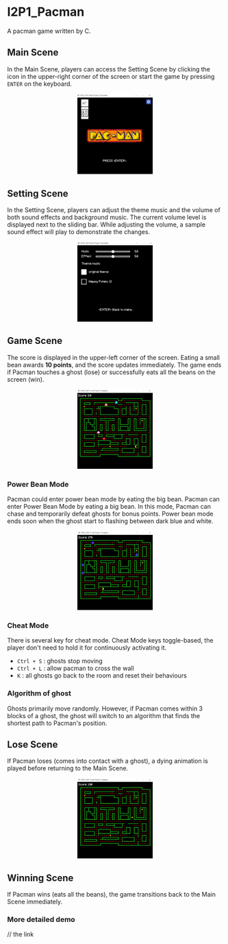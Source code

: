 # I2P1_Pacman

A pacman game written by C.

## Main Scene

In the Main Scene, players can access the Setting Scene by clicking the icon in the upper-right corner of the screen or start the game by pressing `ENTER` on the keyboard.

<p align="center">
  <img src="./Scene_photo/main_scene.png" width="35%" height="35%">
</p>

## Setting Scene

In the Setting Scene, players can adjust the theme music and the volume of both sound effects and background music. The current volume level is displayed next to the sliding bar. While adjusting the volume, a sample sound effect will play to demonstrate the changes.

<p align="center">
  <img src="./Scene_photo/Setting_Scene.png" width="35%" height="35%">
</p>

## Game Scene

The score is displayed in the upper-left corner of the screen. Eating a small bean awards **10 points**, and the score updates immediately. The game ends if Pacman touches a ghost (lose) or successfully eats all the beans on the screen (win).

<p align="center">
  <img src="./Scene_photo/Game_Scene.png" width="35%" height="35%">
</p>

### Power Bean Mode

Pacman could enter power bean mode by eating the big bean. Pacman can enter Power Bean Mode by eating a big bean. In this mode, Pacman can chase and temporarily defeat ghosts for bonus points. Power bean mode ends soon when the ghost start to flashing between dark blue and white.

<p align="center">
  <img src="./Scene_photo/powerbean_mode.png" width="35%" height="35%">
</p>

### Cheat Mode

There is several key for cheat mode. Cheat Mode keys toggle-based, the player don't need to hold it for continuously activating it.

- `Ctrl + S` : ghosts stop moving
- `Ctrl + L` : allow pacman to cross the wall
- `K` : all ghosts go back to the room and reset their behaviours

### Algorithm of ghost

Ghosts primarily move randomly. However, if Pacman comes within 3 blocks of a ghost, the ghost will switch to an algorithm that finds the shortest path to Pacman's position.

## Lose Scene

If Pacman loses (comes into contact with a ghost), a dying animation is played before returning to the Main Scene.

<p align="center">
  <img src="./Scene_photo/dying_animation.png" width="35%" height="35%">
</p>

## Winning Scene

If Pacman wins (eats all the beans), the game transitions back to the Main Scene immediately.

### More detailed demo

// the link
